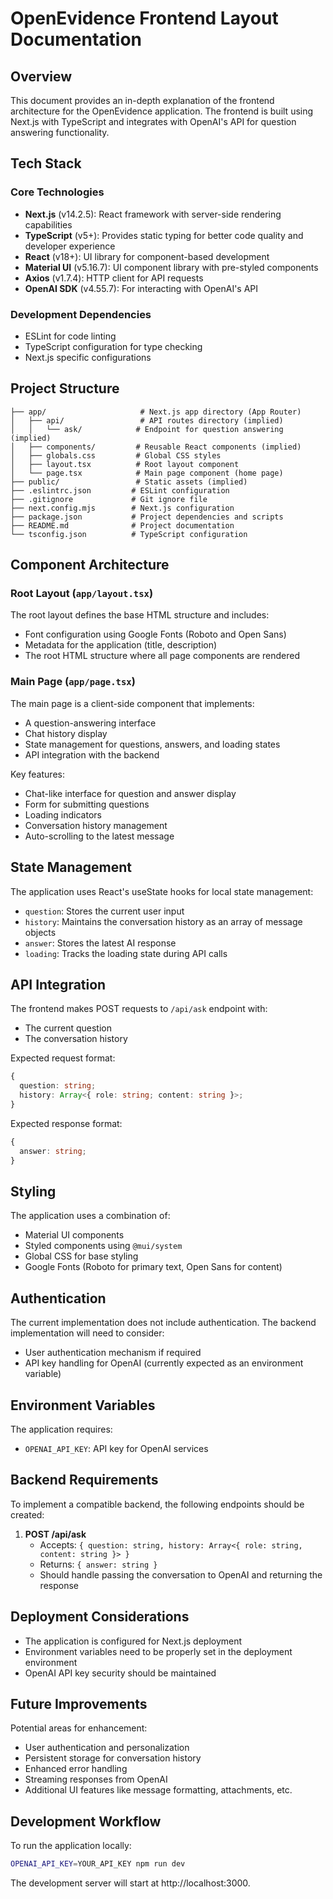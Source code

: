 # OpenEvidence Frontend Layout Documentation

## Overview

This document provides an in-depth explanation of the frontend architecture for the OpenEvidence application. The frontend is built using Next.js with TypeScript and integrates with OpenAI's API for question answering functionality.

## Tech Stack

### Core Technologies

- **Next.js** (v14.2.5): React framework with server-side rendering capabilities
- **TypeScript** (v5+): Provides static typing for better code quality and developer experience
- **React** (v18+): UI library for component-based development
- **Material UI** (v5.16.7): UI component library with pre-styled components
- **Axios** (v1.7.4): HTTP client for API requests
- **OpenAI SDK** (v4.55.7): For interacting with OpenAI's API

### Development Dependencies

- ESLint for code linting
- TypeScript configuration for type checking
- Next.js specific configurations

## Project Structure

```
├── app/                     # Next.js app directory (App Router)
│   ├── api/                 # API routes directory (implied)
│   │   └── ask/            # Endpoint for question answering (implied)
│   ├── components/         # Reusable React components (implied)
│   ├── globals.css         # Global CSS styles
│   ├── layout.tsx          # Root layout component
│   └── page.tsx            # Main page component (home page)
├── public/                 # Static assets (implied)
├── .eslintrc.json         # ESLint configuration
├── .gitignore             # Git ignore file
├── next.config.mjs        # Next.js configuration
├── package.json           # Project dependencies and scripts
├── README.md              # Project documentation
└── tsconfig.json          # TypeScript configuration
```

## Component Architecture

### Root Layout (`app/layout.tsx`)

The root layout defines the base HTML structure and includes:
- Font configuration using Google Fonts (Roboto and Open Sans)
- Metadata for the application (title, description)
- The root HTML structure where all page components are rendered

### Main Page (`app/page.tsx`)

The main page is a client-side component that implements:
- A question-answering interface
- Chat history display
- State management for questions, answers, and loading states
- API integration with the backend

Key features:
- Chat-like interface for question and answer display
- Form for submitting questions
- Loading indicators
- Conversation history management
- Auto-scrolling to the latest message

## State Management

The application uses React's useState hooks for local state management:
- `question`: Stores the current user input
- `history`: Maintains the conversation history as an array of message objects
- `answer`: Stores the latest AI response
- `loading`: Tracks the loading state during API calls

## API Integration

The frontend makes POST requests to `/api/ask` endpoint with:
- The current question
- The conversation history

Expected request format:
```typescript
{
  question: string;
  history: Array<{ role: string; content: string }>;
}
```

Expected response format:
```typescript
{
  answer: string;
}
```

## Styling

The application uses a combination of:
- Material UI components
- Styled components using `@mui/system`
- Global CSS for base styling
- Google Fonts (Roboto for primary text, Open Sans for content)

## Authentication

The current implementation does not include authentication. The backend implementation will need to consider:
- User authentication mechanism if required
- API key handling for OpenAI (currently expected as an environment variable)

## Environment Variables

The application requires:
- `OPENAI_API_KEY`: API key for OpenAI services

## Backend Requirements

To implement a compatible backend, the following endpoints should be created:

1. **POST /api/ask**
   - Accepts: `{ question: string, history: Array<{ role: string, content: string }> }`
   - Returns: `{ answer: string }`
   - Should handle passing the conversation to OpenAI and returning the response

## Deployment Considerations

- The application is configured for Next.js deployment
- Environment variables need to be properly set in the deployment environment
- OpenAI API key security should be maintained

## Future Improvements

Potential areas for enhancement:
- User authentication and personalization
- Persistent storage for conversation history
- Enhanced error handling
- Streaming responses from OpenAI
- Additional UI features like message formatting, attachments, etc.

## Development Workflow

To run the application locally:
```bash
OPENAI_API_KEY=YOUR_API_KEY npm run dev
```

The development server will start at http://localhost:3000. 